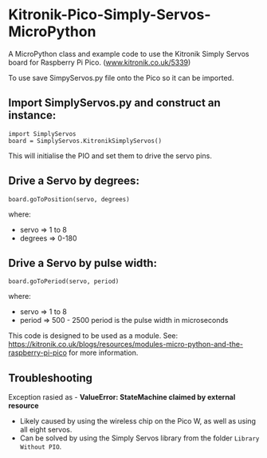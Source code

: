 # Kitronik-Pico-Simply-Servos-MicroPython
A MicroPython class and example code to use the Kitronik Simply Servos board for Raspberry Pi Pico. (www.kitronik.co.uk/5339)

To use save SimpyServos.py file onto the Pico so it can be imported.

## Import SimplyServos.py and construct an instance:
    import SimplyServos
    board = SimplyServos.KitronikSimplyServos()

This will initialise the PIO and set them to drive the servo pins.

## Drive a Servo by degrees:
    board.goToPosition(servo, degrees)
where:
* servo => 1 to 8
* degrees => 0-180

## Drive a Servo by pulse width:
    board.goToPeriod(servo, period)
where:
* servo => 1 to 8
* period => 500 - 2500 
	period is the pulse width in microseconds

This code is designed to be used as a module. See: https://kitronik.co.uk/blogs/resources/modules-micro-python-and-the-raspberry-pi-pico for more information.

## Troubleshooting
Exception rasied as - **ValueError: StateMachine claimed by external resource**
- Likely caused by using the wireless chip on the Pico W, as well as using all eight servos.
- Can be solved by using the Simply Servos library from the folder `Library Without PIO`.
